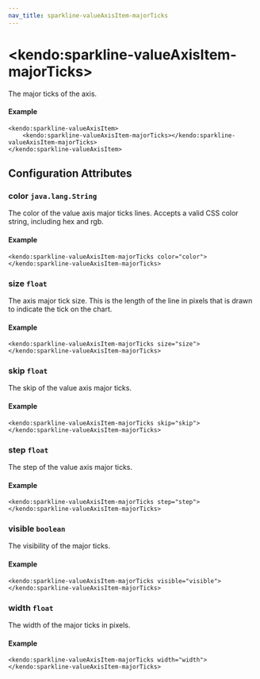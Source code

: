 ```yaml
---
nav_title: sparkline-valueAxisItem-majorTicks
---
```


# \<kendo:sparkline-valueAxisItem-majorTicks\>

The major ticks of the axis.

#### Example
    <kendo:sparkline-valueAxisItem>
        <kendo:sparkline-valueAxisItem-majorTicks></kendo:sparkline-valueAxisItem-majorTicks>
    </kendo:sparkline-valueAxisItem>

## Configuration Attributes

### color `java.lang.String`

The color of the value axis major ticks lines. Accepts a valid CSS color string, including hex and rgb.

#### Example
    <kendo:sparkline-valueAxisItem-majorTicks color="color">
    </kendo:sparkline-valueAxisItem-majorTicks>

### size `float`

The axis major tick size. This is the length of the line in pixels that is drawn to indicate the tick on the chart.

#### Example
    <kendo:sparkline-valueAxisItem-majorTicks size="size">
    </kendo:sparkline-valueAxisItem-majorTicks>

### skip `float`

The skip of the value axis major ticks.

#### Example
    <kendo:sparkline-valueAxisItem-majorTicks skip="skip">
    </kendo:sparkline-valueAxisItem-majorTicks>

### step `float`

The step of the value axis major ticks.

#### Example
    <kendo:sparkline-valueAxisItem-majorTicks step="step">
    </kendo:sparkline-valueAxisItem-majorTicks>

### visible `boolean`

The visibility of the major ticks.

#### Example
    <kendo:sparkline-valueAxisItem-majorTicks visible="visible">
    </kendo:sparkline-valueAxisItem-majorTicks>

### width `float`

The width of the major ticks in pixels.

#### Example
    <kendo:sparkline-valueAxisItem-majorTicks width="width">
    </kendo:sparkline-valueAxisItem-majorTicks>

